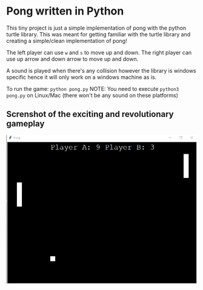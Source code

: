 # Pong written in Python

This tiny project is just a simple implementation of pong with the python
turtle library. This was meant for getting familiar with the turtle library
and creating a simple/clean implementation of pong!

The left player can use `w` and `s` to move up and down.
The right player can use up arrow and down arrow to move up and down.

A sound is played when there's any collision however the library is windows
specific hence it will only work on a windows machine as is.

To run the game: `python pong.py`
NOTE: You need to execute `python3 pong.py` on Linux/Mac (there won't be any sound on these platforms)

## Screnshot of the exciting and revolutionary gameplay
![pong game](./pong_screenshot.png)
